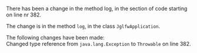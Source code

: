 There has been a change in the method log, in the section of code starting on line nr 382.
  
The change is in the method ```log```, in the class ```JglfwApplication```.
  
The following changes have been made:  
Changed type reference from ```java.lang.Exception``` to ```Throwable``` on line 382.  
